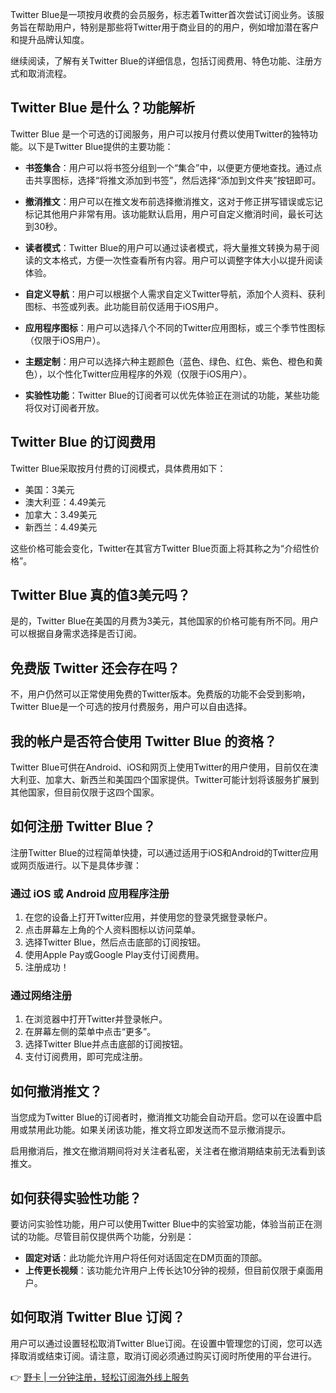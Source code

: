 Twitter Blue是一项按月收费的会员服务，标志着Twitter首次尝试订阅业务。该服务旨在帮助用户，特别是那些将Twitter用于商业目的的用户，例如增加潜在客户和提升品牌认知度。

继续阅读，了解有关Twitter Blue的详细信息，包括订阅费用、特色功能、注册方式和取消流程。

## Twitter Blue 是什么？功能解析

Twitter Blue 是一个可选的订阅服务，用户可以按月付费以使用Twitter的独特功能。以下是Twitter Blue提供的主要功能：

- **书签集合**：用户可以将书签分组到一个“集合”中，以便更方便地查找。通过点击共享图标，选择“将推文添加到书签”，然后选择“添加到文件夹”按钮即可。

- **撤消推文**：用户可以在推文发布前选择撤消推文，这对于修正拼写错误或忘记标记其他用户非常有用。该功能默认启用，用户可自定义撤消时间，最长可达到30秒。

- **读者模式**：Twitter Blue的用户可以通过读者模式，将大量推文转换为易于阅读的文本格式，方便一次性查看所有内容。用户可以调整字体大小以提升阅读体验。

- **自定义导航**：用户可以根据个人需求自定义Twitter导航，添加个人资料、获利图标、书签或列表。此功能目前仅适用于iOS用户。

- **应用程序图标**：用户可以选择八个不同的Twitter应用图标，或三个季节性图标（仅限于iOS用户）。

- **主题定制**：用户可以选择六种主题颜色（蓝色、绿色、红色、紫色、橙色和黄色），以个性化Twitter应用程序的外观（仅限于iOS用户）。

- **实验性功能**：Twitter Blue的订阅者可以优先体验正在测试的功能，某些功能将仅对订阅者开放。

## Twitter Blue 的订阅费用

Twitter Blue采取按月付费的订阅模式，具体费用如下：

- 美国：3美元
- 澳大利亚：4.49美元
- 加拿大：3.49美元
- 新西兰：4.49美元

这些价格可能会变化，Twitter在其官方Twitter Blue页面上将其称之为“介绍性价格”。

## Twitter Blue 真的值3美元吗？

是的，Twitter Blue在美国的月费为3美元，其他国家的价格可能有所不同。用户可以根据自身需求选择是否订阅。

## 免费版 Twitter 还会存在吗？

不，用户仍然可以正常使用免费的Twitter版本。免费版的功能不会受到影响，Twitter Blue是一个可选的按月付费服务，用户可以自由选择。

## 我的帐户是否符合使用 Twitter Blue 的资格？

Twitter Blue可供在Android、iOS和网页上使用Twitter的用户使用，目前仅在澳大利亚、加拿大、新西兰和美国四个国家提供。Twitter可能计划将该服务扩展到其他国家，但目前仅限于这四个国家。

## 如何注册 Twitter Blue？

注册Twitter Blue的过程简单快捷，可以通过适用于iOS和Android的Twitter应用或网页版进行。以下是具体步骤：

### 通过 iOS 或 Android 应用程序注册

1. 在您的设备上打开Twitter应用，并使用您的登录凭据登录帐户。
2. 点击屏幕左上角的个人资料图标以访问菜单。
3. 选择Twitter Blue，然后点击底部的订阅按钮。
4. 使用Apple Pay或Google Play支付订阅费用。
5. 注册成功！

### 通过网络注册

1. 在浏览器中打开Twitter并登录帐户。
2. 在屏幕左侧的菜单中点击“更多”。
3. 选择Twitter Blue并点击底部的订阅按钮。
4. 支付订阅费用，即可完成注册。

## 如何撤消推文？

当您成为Twitter Blue的订阅者时，撤消推文功能会自动开启。您可以在设置中启用或禁用此功能。如果关闭该功能，推文将立即发送而不显示撤消提示。

启用撤消后，推文在撤消期间将对关注者私密，关注者在撤消期结束前无法看到该推文。

## 如何获得实验性功能？

要访问实验性功能，用户可以使用Twitter Blue中的实验室功能，体验当前正在测试的功能。尽管目前仅提供两个功能，分别是：

- **固定对话**：此功能允许用户将任何对话固定在DM页面的顶部。
- **上传更长视频**：该功能允许用户上传长达10分钟的视频，但目前仅限于桌面用户。

## 如何取消 Twitter Blue 订阅？

用户可以通过设置轻松取消Twitter Blue订阅。在设置中管理您的订阅，您可以选择取消或结束订阅。请注意，取消订阅必须通过购买订阅时所使用的平台进行。

👉 [野卡 | 一分钟注册，轻松订阅海外线上服务](https://bit.ly/bewildcard)